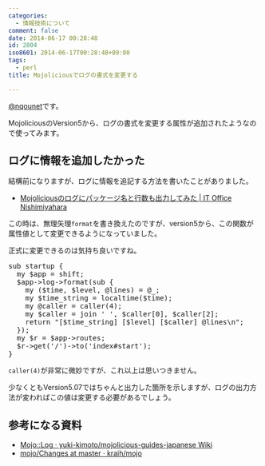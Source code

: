 ```yaml
---
categories:
  - 情報技術について
comment: false
date: 2014-06-17 00:28:48
id: 2804
iso8601: 2014-06-17T00:28:48+09:00
tags:
  - perl
title: Mojoliciousでログの書式を変更する

---
```


<p><a href="https://twitter.com/nqounet">@nqounet</a>です。</p>

<p>MojoliciousのVersion5から、ログの書式を変更する属性が追加されたようなので使ってみます。</p>



<h2>ログに情報を追加したかった</h2>

<p>結構前になりますが、ログに情報を追記する方法を書いたことがありました。</p>

<ul>
<li><a href="http://www.nishimiyahara.net/2012/11/09/080000">Mojoliciousのログにパッケージ名と行数も出力してみた | IT Office Nishimiyahara</a></li>
</ul>

<p>この時は、無理矢理<code>format</code>を書き換えたのですが、version5から、この関数が属性値として変更できるようになっていました。</p>

<p>正式に変更できるのは気持ち良いですね。</p>

<pre class="lang:perl">
sub startup {
  my $app = shift;
  $app->log->format(sub {
    my ($time, $level, @lines) = @_;
    my $time_string = localtime($time);
    my @caller = caller(4);
    my $caller = join ' ', $caller[0], $caller[2];
    return "[$time_string] [$level] [$caller] @lines\n";
  });
  my $r = $app->routes;
  $r->get('/')->to('index#start');
}
</pre>

<p><code>caller(4)</code>が非常に微妙ですが、これ以上は思いつきません。</p>

<p>少なくともVersion5.07ではちゃんと出力した箇所を示しますが、ログの出力方法が変わればこの値は変更する必要があるでしょう。</p>

<h2>参考になる資料</h2>

<ul>
<li><a href="https://github.com/yuki-kimoto/mojolicious-guides-japanese/wiki/Mojo::Log#format">Mojo::Log · yuki-kimoto/mojolicious-guides-japanese Wiki</a></li>
<li><a href="https://github.com/kraih/mojo/blob/master/Changes">mojo/Changes at master · kraih/mojo</a></li>
</ul>
    	
